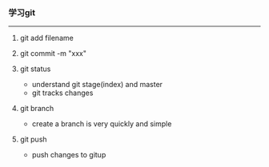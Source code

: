 ### 学习git
---
1. git add filename


2. git commit -m "xxx"
3. git status   
   + understand git stage(index) and master
   + git tracks changes
4. git branch

   + create a branch is very quickly and simple
5. git push
   + push changes to gitup
